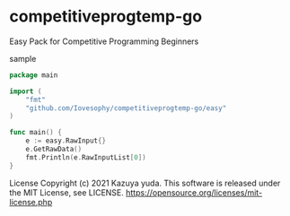# competitiveprogtemp-go

Easy Pack for Competitive Programming Beginners

sample

```Go
package main

import (
    "fmt"
    "github.com/Iovesophy/competitiveprogtemp-go/easy"
)

func main() {
    e := easy.RawInput{}
    e.GetRawData()
    fmt.Println(e.RawInputList[0])
}

```

License
Copyright (c) 2021 Kazuya yuda. This software is released under the MIT License, see LICENSE. https://opensource.org/licenses/mit-license.php
